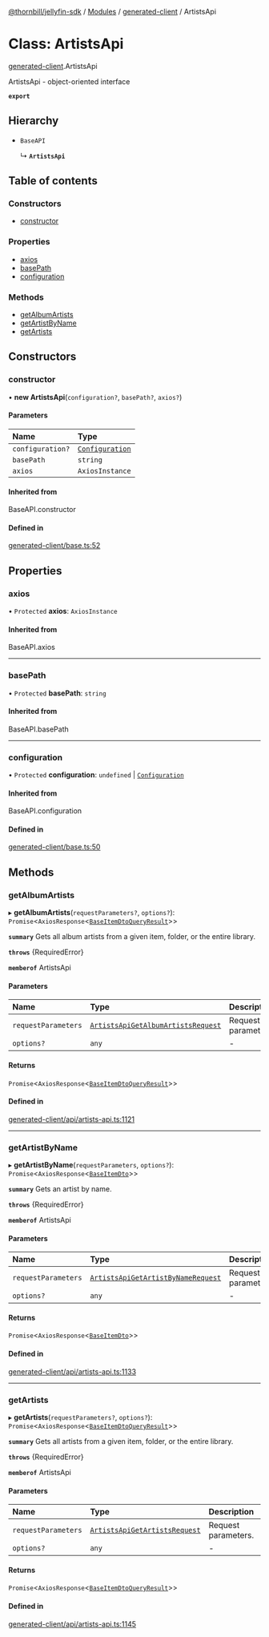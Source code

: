 [@thornbill/jellyfin-sdk](../README.md) / [Modules](../modules.md) / [generated-client](../modules/generated_client.md) / ArtistsApi

# Class: ArtistsApi

[generated-client](../modules/generated_client.md).ArtistsApi

ArtistsApi - object-oriented interface

**`export`**

## Hierarchy

- `BaseAPI`

  ↳ **`ArtistsApi`**

## Table of contents

### Constructors

- [constructor](generated_client.ArtistsApi.md#constructor)

### Properties

- [axios](generated_client.ArtistsApi.md#axios)
- [basePath](generated_client.ArtistsApi.md#basepath)
- [configuration](generated_client.ArtistsApi.md#configuration)

### Methods

- [getAlbumArtists](generated_client.ArtistsApi.md#getalbumartists)
- [getArtistByName](generated_client.ArtistsApi.md#getartistbyname)
- [getArtists](generated_client.ArtistsApi.md#getartists)

## Constructors

### constructor

• **new ArtistsApi**(`configuration?`, `basePath?`, `axios?`)

#### Parameters

| Name | Type |
| :------ | :------ |
| `configuration?` | [`Configuration`](generated_client.Configuration.md) |
| `basePath` | `string` |
| `axios` | `AxiosInstance` |

#### Inherited from

BaseAPI.constructor

#### Defined in

[generated-client/base.ts:52](https://github.com/thornbill/jellyfin-sdk-typescript/blob/21a118e/src/generated-client/base.ts#L52)

## Properties

### axios

• `Protected` **axios**: `AxiosInstance`

#### Inherited from

BaseAPI.axios

___

### basePath

• `Protected` **basePath**: `string`

#### Inherited from

BaseAPI.basePath

___

### configuration

• `Protected` **configuration**: `undefined` \| [`Configuration`](generated_client.Configuration.md)

#### Inherited from

BaseAPI.configuration

#### Defined in

[generated-client/base.ts:50](https://github.com/thornbill/jellyfin-sdk-typescript/blob/21a118e/src/generated-client/base.ts#L50)

## Methods

### getAlbumArtists

▸ **getAlbumArtists**(`requestParameters?`, `options?`): `Promise`<`AxiosResponse`<[`BaseItemDtoQueryResult`](../interfaces/generated_client.BaseItemDtoQueryResult.md)\>\>

**`summary`** Gets all album artists from a given item, folder, or the entire library.

**`throws`** {RequiredError}

**`memberof`** ArtistsApi

#### Parameters

| Name | Type | Description |
| :------ | :------ | :------ |
| `requestParameters` | [`ArtistsApiGetAlbumArtistsRequest`](../interfaces/generated_client.ArtistsApiGetAlbumArtistsRequest.md) | Request parameters. |
| `options?` | `any` | - |

#### Returns

`Promise`<`AxiosResponse`<[`BaseItemDtoQueryResult`](../interfaces/generated_client.BaseItemDtoQueryResult.md)\>\>

#### Defined in

[generated-client/api/artists-api.ts:1121](https://github.com/thornbill/jellyfin-sdk-typescript/blob/21a118e/src/generated-client/api/artists-api.ts#L1121)

___

### getArtistByName

▸ **getArtistByName**(`requestParameters`, `options?`): `Promise`<`AxiosResponse`<[`BaseItemDto`](../interfaces/generated_client.BaseItemDto.md)\>\>

**`summary`** Gets an artist by name.

**`throws`** {RequiredError}

**`memberof`** ArtistsApi

#### Parameters

| Name | Type | Description |
| :------ | :------ | :------ |
| `requestParameters` | [`ArtistsApiGetArtistByNameRequest`](../interfaces/generated_client.ArtistsApiGetArtistByNameRequest.md) | Request parameters. |
| `options?` | `any` | - |

#### Returns

`Promise`<`AxiosResponse`<[`BaseItemDto`](../interfaces/generated_client.BaseItemDto.md)\>\>

#### Defined in

[generated-client/api/artists-api.ts:1133](https://github.com/thornbill/jellyfin-sdk-typescript/blob/21a118e/src/generated-client/api/artists-api.ts#L1133)

___

### getArtists

▸ **getArtists**(`requestParameters?`, `options?`): `Promise`<`AxiosResponse`<[`BaseItemDtoQueryResult`](../interfaces/generated_client.BaseItemDtoQueryResult.md)\>\>

**`summary`** Gets all artists from a given item, folder, or the entire library.

**`throws`** {RequiredError}

**`memberof`** ArtistsApi

#### Parameters

| Name | Type | Description |
| :------ | :------ | :------ |
| `requestParameters` | [`ArtistsApiGetArtistsRequest`](../interfaces/generated_client.ArtistsApiGetArtistsRequest.md) | Request parameters. |
| `options?` | `any` | - |

#### Returns

`Promise`<`AxiosResponse`<[`BaseItemDtoQueryResult`](../interfaces/generated_client.BaseItemDtoQueryResult.md)\>\>

#### Defined in

[generated-client/api/artists-api.ts:1145](https://github.com/thornbill/jellyfin-sdk-typescript/blob/21a118e/src/generated-client/api/artists-api.ts#L1145)
